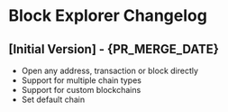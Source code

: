 # Block Explorer Changelog

## [Initial Version] - {PR_MERGE_DATE}
- Open any address, transaction or block directly
- Support for multiple chain types
- Support for custom blockchains
- Set default chain
